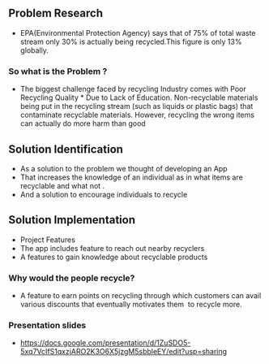 ## Problem Research
* EPA(Environmental Protection Agency) says that of 75% of total waste stream only 30% is actually being recycled.This figure is only 13% globally.

### So what is the Problem ?
* The biggest challenge faced by recycling Industry comes with Poor Recycling Quality * Due to Lack of Education. Non-recyclable materials being put in the recycling stream (such as liquids or plastic bags) that contaminate recyclable materials. However, recycling the wrong items can actually do more harm than good

## Solution Identification
* As a solution to the problem we thought of developing an App
* That increases the knowledge of an individual as in what items are recyclable and what not .
* And a solution to encourage individuals to recycle 


## Solution Implementation
* Project Features
* The app includes feature to reach out nearby recyclers 
 * A features to gain knowledge about recyclable products 

### Why would the people recycle?

* A feature to earn points on recycling through which customers can avail various discounts that eventually motivates them  to recycle more.


### Presentation slides
* https://docs.google.com/presentation/d/1ZuSDO5-5xq7VcIfS1qxzjARO2K3O6X5jzgM5sbbleEY/edit?usp=sharing